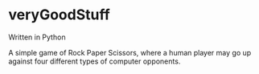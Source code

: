 # veryGoodStuff

Written in Python

A simple game of Rock Paper Scissors, where a human player may go up against four different types of computer opponents.
